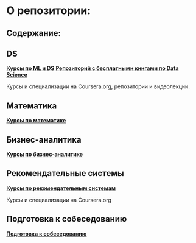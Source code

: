 # О репозитории:

## Содержание:

## DS
[**Курсы по ML и DS**](https://github.com/DenisPanchin/DS/blob/main/course.md)
[**Репозиторий с бесплатными книгами по Data Science**](https://github.com/LearnDataSci/free-data-science-learning/blob/master/free-data-science-books.md)

Курсы и специализации на Coursera.org, репозитории и видеолекции.



## Математика
[**Курсы по математике**](https://github.com/DenisPanchin/DS/blob/main/MathCourse.md)

## Бизнес-аналитика
[**Курсы по бизнес-аналитике**](https://github.com/DenisPanchin/DS/blob/main/BisCourse.md)

## Рекомендательные системы
[**Курсы по рекомендательным системам**](https://github.com/DenisPanchin/DS/blob/main/Recom.md)

Курсы и специализации на Coursera.org

## Подготовка к собеседованию
[**Подготовка к собеседованию**](https://github.com/DenisPanchin/DS/blob/main/ML_Interview.md)
